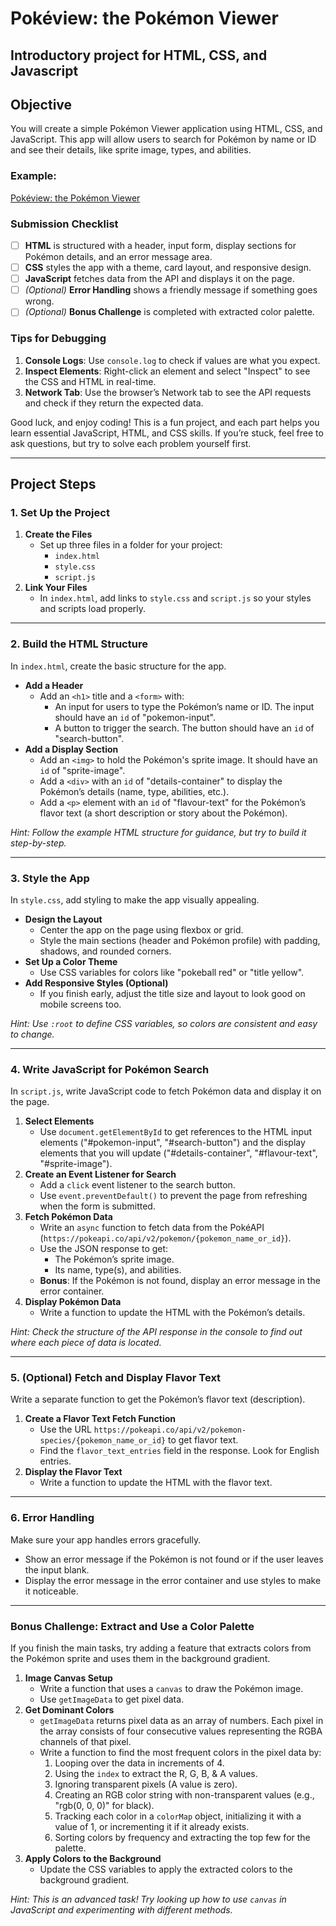 # Pokéview: the Pokémon Viewer
## Introductory project for HTML, CSS, and Javascript

## Objective
You will create a simple Pokémon Viewer application using HTML, CSS, and JavaScript. This app will allow users to search for Pokémon by name or ID and see their details, like sprite image, types, and abilities.

### Example:
[Pokéview: the Pokémon Viewer](/poke-view/index.html)

### Submission Checklist
- [ ] **HTML** is structured with a header, input form, display sections for Pokémon details, and an error message area.
- [ ] **CSS** styles the app with a theme, card layout, and responsive design.
- [ ] **JavaScript** fetches data from the API and displays it on the page.
- [ ] *(Optional)* **Error Handling** shows a friendly message if something goes wrong.
- [ ] *(Optional)* **Bonus Challenge** is completed with extracted color palette.

### Tips for Debugging
1. **Console Logs**: Use `console.log` to check if values are what you expect.
2. **Inspect Elements**: Right-click an element and select "Inspect" to see the CSS and HTML in real-time.
3. **Network Tab**: Use the browser’s Network tab to see the API requests and check if they return the expected data.

Good luck, and enjoy coding! This is a fun project, and each part helps you learn essential JavaScript, HTML, and CSS skills. If you’re stuck, feel free to ask questions, but try to solve each problem yourself first.

---

## Project Steps

### 1. Set Up the Project
1. **Create the Files**
   - Set up three files in a folder for your project:
     - `index.html`
     - `style.css`
     - `script.js`
2. **Link Your Files**
   - In `index.html`, add links to `style.css` and `script.js` so your styles and scripts load properly.

---

### 2. Build the HTML Structure
In `index.html`, create the basic structure for the app.
- **Add a Header**
  - Add an `<h1>` title and a `<form>` with:
    - An input for users to type the Pokémon’s name or ID. The input should have an `id` of "pokemon-input".
    - A button to trigger the search. The button should have an `id` of "search-button".
- **Add a Display Section**
  - Add an `<img>` to hold the Pokémon's sprite image. It should have an `id` of "sprite-image".
  - Add a `<div>` with an `id` of "details-container" to display the Pokémon’s details (name, type, abilities, etc.).
  - Add a `<p>` element with an `id` of "flavour-text" for the Pokémon’s flavor text (a short description or story about the Pokémon).

*Hint: Follow the example HTML structure for guidance, but try to build it step-by-step.*

---

### 3. Style the App
In `style.css`, add styling to make the app visually appealing.
- **Design the Layout**
  - Center the app on the page using flexbox or grid.
  - Style the main sections (header and Pokémon profile) with padding, shadows, and rounded corners.
- **Set Up a Color Theme**
  - Use CSS variables for colors like "pokeball red" or "title yellow".
- **Add Responsive Styles (Optional)**
  - If you finish early, adjust the title size and layout to look good on mobile screens too.

*Hint: Use `:root` to define CSS variables, so colors are consistent and easy to change.*

---

### 4. Write JavaScript for Pokémon Search
In `script.js`, write JavaScript code to fetch Pokémon data and display it on the page.
1. **Select Elements**
   - Use `document.getElementById` to get references to the HTML input elements ("#pokemon-input", "#search-button") and the display elements that you will update ("#details-container", "#flavour-text", "#sprite-image").
2. **Create an Event Listener for Search**
   - Add a `click` event listener to the search button.
   - Use `event.preventDefault()` to prevent the page from refreshing when the form is submitted.
3. **Fetch Pokémon Data**
   - Write an `async` function to fetch data from the PokéAPI (`https://pokeapi.co/api/v2/pokemon/{pokemon_name_or_id}`).
   - Use the JSON response to get:
     - The Pokémon’s sprite image.
     - Its name, type(s), and abilities.
   - **Bonus**: If the Pokémon is not found, display an error message in the error container.
4. **Display Pokémon Data**
   - Write a function to update the HTML with the Pokémon’s details.

*Hint: Check the structure of the API response in the console to find out where each piece of data is located.*

---

### 5. (Optional) Fetch and Display Flavor Text
Write a separate function to get the Pokémon’s flavor text (description).
1. **Create a Flavor Text Fetch Function**
   - Use the URL `https://pokeapi.co/api/v2/pokemon-species/{pokemon_name_or_id}` to get flavor text.
   - Find the `flavor_text_entries` field in the response. Look for English entries.
2. **Display the Flavor Text**
   - Write a function to update the HTML with the flavor text.

---

### 6. Error Handling
Make sure your app handles errors gracefully.
- Show an error message if the Pokémon is not found or if the user leaves the input blank.
- Display the error message in the error container and use styles to make it noticeable.

---

### Bonus Challenge: Extract and Use a Color Palette
If you finish the main tasks, try adding a feature that extracts colors from the Pokémon sprite and uses them in the background gradient.
1. **Image Canvas Setup**
   - Write a function that uses a `canvas` to draw the Pokémon image.
   - Use `getImageData` to get pixel data.
2. **Get Dominant Colors**
   - `getImageData` returns pixel data as an array of numbers. Each pixel in the array consists of four consecutive values representing the RGBA channels of that pixel.
   - Write a function to find the most frequent colors in the pixel data by:
     1. Looping over the data in increments of 4.
     2. Using the `index` to extract the R, G, B, & A values.
     3. Ignoring transparent pixels (A value is zero).
     4. Creating an RGB color string with non-transparent values (e.g., "rgb(0, 0, 0)" for black).
     5. Tracking each color in a `colorMap` object, initializing it with a value of 1, or incrementing it if it already exists.
     6. Sorting colors by frequency and extracting the top few for the palette.
3. **Apply Colors to the Background**
   - Update the CSS variables to apply the extracted colors to the background gradient.

*Hint: This is an advanced task! Try looking up how to use `canvas` in JavaScript and experimenting with different methods.*
